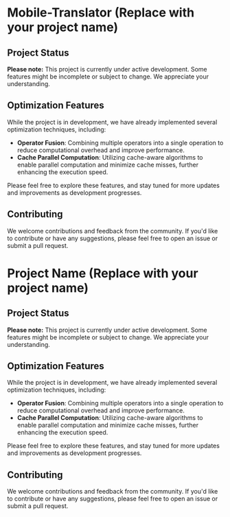 # Mobile-Translator (Replace with your project name)

## Project Status

**Please note:** This project is currently under active development. Some features might be incomplete or subject to change. We appreciate your understanding.

## Optimization Features

While the project is in development, we have already implemented several optimization techniques, including:

- **Operator Fusion**: Combining multiple operators into a single operation to reduce computational overhead and improve performance.
- **Cache Parallel Computation**: Utilizing cache-aware algorithms to enable parallel computation and minimize cache misses, further enhancing the execution speed.

Please feel free to explore these features, and stay tuned for more updates and improvements as development progresses.

## Contributing

We welcome contributions and feedback from the community. If you'd like to contribute or have any suggestions, please feel free to open an issue or submit a pull request.

# Project Name (Replace with your project name)

## Project Status

**Please note:** This project is currently under active development. Some features might be incomplete or subject to change. We appreciate your understanding.

## Optimization Features

While the project is in development, we have already implemented several optimization techniques, including:

- **Operator Fusion**: Combining multiple operators into a single operation to reduce computational overhead and improve performance.
- **Cache Parallel Computation**: Utilizing cache-aware algorithms to enable parallel computation and minimize cache misses, further enhancing the execution speed.

Please feel free to explore these features, and stay tuned for more updates and improvements as development progresses.

## Contributing

We welcome contributions and feedback from the community. If you'd like to contribute or have any suggestions, please feel free to open an issue or submit a pull request.
